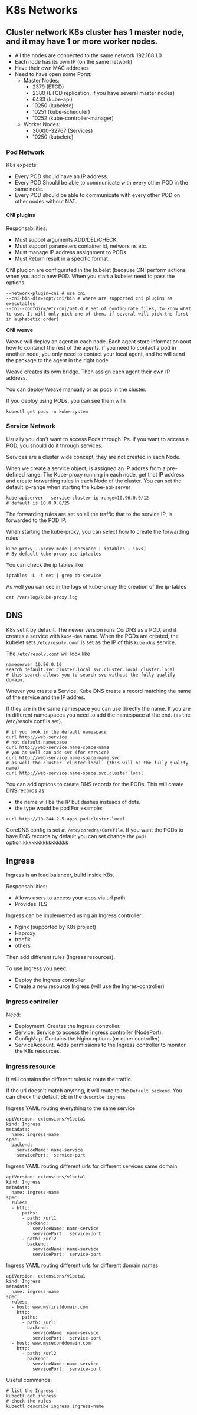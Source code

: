 # K8s Networks

## Cluster network K8s cluster has 1 master node, and it may have 1 or more worker nodes.
- All the nodes are connected to the same network 192.168.1.0
- Each node has its own IP (on the same network)
- Have their own MAC addreses
- Need to have open some Porst:
  - Master Nodes:
    - 2379 (ETCD)
    - 2380 (ETCD replication, if you have several master nodes)
    - 6433 (kube-api)
    - 10250 (kubelete)
    - 10251 (kube-scheduler)
    - 10252 (kube-controller-manager)
  - Worker Nodes:
    - 30000-32767 (Services)
    - 10250 (kubelete)


### Pod Network
K8s expects:
- Every POD should have an IP address.
- Every POD Should be able to communicate with every other POD in the same node.
- Every POD should be able to communicate with every other POD on other nodes without NAT.

#### CNI plugins

Responsabilities:
- Must suppot arguments ADD/DEL/CHECK.
- Must support parameters container id, networs ns etc.
- Must manage IP address assignment to PODs
- Must Return result in a specific format.

CNI plugion are configurated in the kubelet (because CNI perform actions when you add a new POD.
When you start a kubelet need to pass the options
```
--network-plugin=cni # use cni
--cni-bin-dir=/opt/cni/bin # where are supported cni plugins as executables
--cni--confdir=/etc/cni/net.d # Set of configurate files, to know what to use. It will only pick one of them, if several will pick the first in alphabetic order)
```      
 
**CNI weave**

Weave will deploy an agent in each node. Each agent store information aout how to contanct the rest of the agents. if you need to contact a pod in another node, you only need to contact your local agent, and he will send the package to the agent in the right node.

Weave creates its own bridge. Then assign each agent their own IP address.

You can deploy Weave manually or as pods in the cluster.

If you deploy using PODs, you can see them with
```
kubectl get pods -n kube-system
```

### Service Network
Usually you don't want to access Pods through IPs. if you want to access a POD, you should do it through services.

Services are a cluster wide concept, they are not created in each Node.

When we create a service object, is assigned an IP addres from a pre-defined range. The Kube-proxy running in each node, get that IP address and create forwarding rules in each Node of the cluster.
You can set the default ip-range when starting the kube-api-server
```
kube-apiserver --service-cluster-ip-range=10.96.0.0/12
# default is 10.0.0.0/25
```

The forwarding rules are set so all the traffic that to the service IP, is forwarded to the POD IP.

When starting the kube-proxy, you can select how to create the forwarding rules
```
kube-proxy --proxy-mode [userspace | iptables | ipvs]
# By default kube-proxy use iptables
```

You can check the ip tables like
```
iptables -L -t net | grep db-service
```

As well you can see in the logs of kube-proxy the creation of the ip-tables
```
cat /var/log/kube-proxy.log
```


## DNS
K8s set it by default. The newer version runs CorDNS as a POD, and it creates a service  with `kube-dns` name. When the PODs are created, the kubelet sets `/etc/resolv.conf` is set as the IP of this `kube-dns` service.

The `/etc/resolv.conf` will look like
```
nameserver 10.96.0.10
search default.svc.cluster.local svc.cluster.local cluster.local
# this search allows you to search svc without the fully qualify domain. 
```

Wnever you create a Service, Kube DNS create a record matching the name of the service and the IP addres.

If they are in the same namespace you can use directly the name.
If you are in different namespaces you need to add the namespace at the end. (as the /etc/resolv.conf is set).
```
# if you look in the default namespace
curl http://web-service
# not default namespace
curl http://web-service.name-space-name
# you as well can add svc (for service)
curl http://web-service.name-space-name.svc
# as well the cluster `cluster.local` (this will be the fully qualify name)
curl http://web-service.name-space.svc.cluster.local
```

You can add options to create DNS records for the PODs. This will create DNS records as:
- the name will be the IP but dashes insteads of dots.
- the  type would be pod
For example:
```
curl http://10-244-2-5.apps.pod.cluster.local
```


CoreDNS config is set at `/etc/coredns/Corefile`. If you want the PODs to have DNS records by default you can set change the `pods` option.kkkkkkkkkkkkkkkk

## Ingress
Ingress is an load balancer, build inside K8s.

Responsabilities:
- Allows users to access your apps via url path
- Provides TLS

Ingress can be implemented using an Ingress controller:
- Nginx (supported by K8s project)
- Haproxy
- traefik
- others

Then add different rules (Ingress resources).

To use Ingress you need:
- Deploy the Ingress controller
- Create a new resource Ingress (will use the Ingres-controller)

### Ingress controller

Need:
- Deployment. Creates the Ingress controller.
- Service. Service to access the Ingress controller (NodePort).
- ConfigMap. Contains the Nginx options (or other controller)
- ServiceAccount. Adds permissions to the Ingress controller to monitor the K8s resources.

### Ingress resource
It will contains the different rules to route the traffic.

If the url doesn't match anythng, it will route to the `Default backend`. You can check the default BE in the `describe ingress`

Ingress YAML routing everything to the same service
```
apiVersion: extensions/v1beta1
kind: Ingress
metadata:
  name: ingress-name
spec:
  backend:
    serviceName: name-service
    servicePort:  service-port
```

Ingress YAML routing different urls for different services same domain
```
apiVersion: extensions/v1beta1
kind: Ingress
metadata:
  name: ingress-name
spec:
  rules:
  - http:
      paths:
      - path: /url1
        backend:
          serviceName: name-service
          servicePort:  service-port
      - path: /url2
        backend:
          serviceName: name-service
          servicePort:  service-port
```

Ingress YAML routing different urls for different domain names
```
apiVersion: extensions/v1beta1
kind: Ingress
metadata:
  name: ingress-name
spec:
  rules:
  - host: www.myfirstdomain.com
    http:
      paths:
      - path: /url1
        backend:
          serviceName: name-service
          servicePort:  service-port
  - host: www.myseconddomain.com
    http:
      - path: /url2
        backend:
          serviceName: name-service
          servicePort:  service-port
```

Useful commands:
```
# list the Ingress
kubectl get ingress
# check the rules
kubectl describe ingress ingress-name
```
